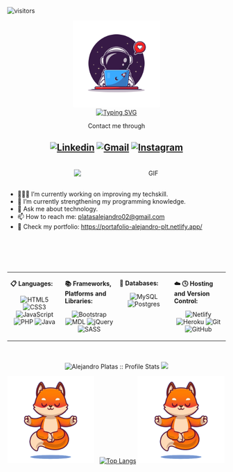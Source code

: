 
![visitors](https://visitor-badge.glitch.me/badge?page_id=alejandroplt.visitor-badge)
<!--LOGO Y REDES SOCIALES-->
<p align="center">  
    <img width="200" src="https://github.com/alejandroplt/alejandroplt/blob/main/1974.png"  alt="Logo">
    <br>
    <a href="https://git.io/typing-svg"><img src="https://readme-typing-svg.demolab.com?font=Dosis&pause=1000&color=F7F7F7&background=0D1117&center=true&width=435&lines=Hello%2C+welcome+to+my+GitHub;I'm+Alejandro+Platas" alt="Typing SVG" /></a>
<p align="center">Contact me through</p>
</p>

<h2 align="center">
  
  [![Linkedin](https://img.shields.io/badge/linkedin-%230077B5.svg?style=for-the-badge&logo=Linkedin&logoColor=white&link=https://www.linkedin.com/in/platas-alejandro/)](https://www.linkedin.com/in/platas-alejandro/) [![Gmail](https://img.shields.io/badge/Gmail-D14836?style=for-the-badge&logo=Gmail&logoColor=white&link=mailto:platasalejandro02@gmail.com)](mailto:platasalejandro02@gmail.com) [![Instagram](https://img.shields.io/badge/Instagram-E4405F?style=for-the-badge&logo=instagram&logoColor=white&link=https://www.instagram.com/alejandro.platas/)](https://www.instagram.com/alejandro.platas/)
    
</h2>
<br>

<!--IMAGEN DERECHA-->
<div align="center">
    <img align="right"  alt="GIF" src="https://camo.githubusercontent.com/b86a9047afd5ab67de4d8d1c1ce6293db7900b997bb10cfdeec7046e7f035fe3/68747470733a2f2f6d69726f2e6d656469756d2e636f6d2f6d61782f313336302f312a495247486d69477361313673746564517649615a66772e676966" width="350px" />
</div>

<br>
<br>

<!--SOBRE MI-->
<div align="left">
    
   - 👨🏽‍💻 I’m currently working on improving my techskill.
   - 🌱 I’m currently strengthening my programming knowledge.
   - 💬 Ask me about technology.
   - 📫 How to reach me: platasalejandro02@gmail.com
   - 👀 Check my portfolio: https://portafolio-alejandro-plt.netlify.app/       
</div>
    
<br>
<br>
<br>
<br>

<!--HABILIDADES Y HERRAMIENTAS-->
<table>
<tr>
<td valign="top" width="25%">
    
**📋 Languages:** 
<div align="center">
    
   ![HTML5](https://img.shields.io/badge/html5-%23E34F26.svg?style=for-the-badge&logo=html5&logoColor=white) ![CSS3](https://img.shields.io/badge/css3-%231572B6.svg?style=for-the-badge&logo=css3&logoColor=white) ![JavaScript](https://img.shields.io/badge/javascript-%23323330.svg?style=for-the-badge&logo=javascript&logoColor=%23F7DF1E) ![PHP](https://img.shields.io/badge/php-%23777BB4.svg?style=for-the-badge&logo=php&logoColor=white) ![Java](https://img.shields.io/badge/java-%23ED8B00.svg?style=for-the-badge&logo=java&logoColor=white)
    
</div>
</td>
    
<td valign="top" width="25%">
    
**📚 Frameworks, Platforms and Libraries:** 
<div align="center">
    
   ![Bootstrap](https://img.shields.io/badge/bootstrap-%23563D7C.svg?style=for-the-badge&logo=bootstrap&logoColor=white) ![MDL](https://custom-icon-badges.demolab.com/badge/-MDL-000000?style=for-the-badge&logo=materialdesignlite&logoColor=white) ![jQuery](https://img.shields.io/badge/jquery-%230769AD.svg?style=for-the-badge&logo=jquery&logoColor=white) ![SASS](https://img.shields.io/badge/SASS-hotpink.svg?style=for-the-badge&logo=SASS&logoColor=white) 
    
</div>
</td>
    
<td valign="top" width="25%">
    
**💾 Databases:** 
<div align="center">
    
   ![MySQL](https://img.shields.io/badge/mysql-%2300f.svg?style=for-the-badge&logo=mysql&logoColor=white) ![Postgres](https://img.shields.io/badge/postgres-%23316192.svg?style=for-the-badge&logo=postgresql&logoColor=white)
    
</div>

</td>
    
<td valign="top" width="25%">
    
**☁️ 🕓 Hosting and Version Control:** 
<div align="center">
    
   ![Netlify](https://img.shields.io/badge/netlify-%23000000.svg?style=for-the-badge&logo=netlify&logoColor=#00C7B7) ![Heroku](https://img.shields.io/badge/heroku-%23430098.svg?style=for-the-badge&logo=heroku&logoColor=white) ![Git](https://img.shields.io/badge/git-%23F05033.svg?style=for-the-badge&logo=git&logoColor=white) 	![GitHub](https://img.shields.io/badge/github-%23121011.svg?style=for-the-badge&logo=github&logoColor=white)
    
</div>
</td>
    
 </tr>
</table>  

<br />
<br />

<!--ESTADISTICAS EN GITHUB-->
<div align=center>
  <img src="https://github-readme-stats.vercel.app/api?username=alejandroplt&show_icons=true&hide_border=true&title_color=47b5ff&icon_color=256D85&text_color=c9d1d9&bg_color=0d1117" alt="Alejandro Platas :: Profile Stats" />
  <img height="auto" src="https://github-readme-streak-stats.herokuapp.com/?user=alejandroplt&theme=black-ice&hide_border=true&stroke=06283d&background=0D1117&ring=47b5ff&fire=256d85&currStreakLabel=47b5ff"/>
      


<!--[![itsbeenalongday's github stats](https://github-readme-stats.vercel.app/api?username=alejandroplt&show_icons=true&line_height=21&show_icons=true&theme=great-gatsby)](https://github.com/alejandroplt)-->

</div> 

<div align=center >
  
<img src="https://github.com/alejandroplt/alejandroplt/blob/main/zorro.png" alt="zorro" style="float: left; margin-right: 10px;" width="200px" /> [![Top Langs](https://github-readme-stats.vercel.app/api/top-langs/?username=alejandroplt&layout=compact&&show_icons=true&hide_border=true&title_color=47b5ff&icon_color=256D85&text_color=c9d1d9&bg_color=0d1117)](https://github.com/alejandroplt) <img src="https://github.com/alejandroplt/alejandroplt/blob/main/zorro.png" alt="zorro" width="200px" />
</div>
